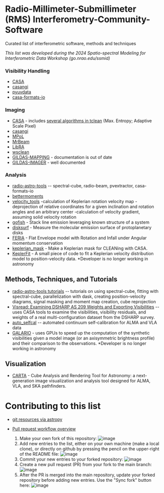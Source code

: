 # Radio-Millimeter-Submillimeter (RMS) Interferometry-Community-Software
Curated list of interferometric software, methods and techniques

*This list was developed during the 2024 Spatio-spectral Modeling for Interferometric Data Workshop (go.nrao.edu/ssmid)*

### Visibility Handling
- [CASA](https://casadocs.readthedocs.io/)
- [casangi](https://github.com/casangi)
- [pyuvdata](https://pyuvdata.readthedocs.io/en/latest/index.html)
- [casa-formats-io](https://github.com/radio-astro-tools/casa-formats-io)

### Imaging
- [CASA](https://casadocs.readthedocs.io/) - includes [several algorithms in tclean](https://casadocs.readthedocs.io/en/stable/notebooks/synthesis_imaging.html#Other-Algorithms) (Max. Entropy; Adaptive Scale Pixel) 
- [casangi](https://github.com/casangi)
- [MPoL](https://mpol-dev.github.io/MPoL/)
- [MrBeam](https://github.com/hmuellergoe/mrbeam)
- [LibRA](https://github.com/ARDG-NRAO/LibRA)
- [wsclean](https://wsclean.readthedocs.io/en/latest/index.html)
- [GILDAS-MAPPING](https://iram.fr/IRAMFR/GILDAS/) - documentation is out of date
- [GILDAS-IMAGER](https://imager.oasu.u-bordeaux.fr/wp-content/uploads/doc/html/) - well documented


### Analysis
- [radio-astro-tools](https://radio-astro-tools.github.io) -- spectral-cube, radio-beam, pvextractor, casa-formats-io
- [bettermoments](https://bettermoments.readthedocs.io/en/latest/)
- [velocity_tools](https://github.com/RMS-Interferometric-Data-Analysis/Interferometry-Community-Software) -calculation of Keplerian rotation velocity map -deprojection of relative coordinates for a given inclination and rotation angles and an arbitrary center -calculation of velocity gradient, assuming solid velocity rotation
- [gofish](https://github.com/richteague/gofish) - Stack line emission leveraging known structure of a system
- [disksurf](https://github.com/richteague/disksurf) - Measure the molecular emission surface of protoplanetary disks
- [FERIA](https://github.com/YokoOya/FERIA) - Flat Envelope model with Rotation and Infall under Angular momentum conservation
- [keplerian_mask](https://github.com/richteague/keplerian_mask) - Make a Keplerian mask for CLEANing with CASA.
- [KeplerFit](https://github.com/felixbosco/KeplerFit) - A small piece of code to fit a Keplerian velocity distribution model to position-velocity data. *Developer is no longer working in astronomy 

  
## Methods, Techniques, and Tutorials

- [radio-astro-tools tutorials](https://radio-astro-tools.github.io/tutorials/) -- tutorials on using spectral-cube, fitting with spectral-cube, parallelization with dask, creating position-velocity diagrams, signal masking and moment map creation, cube reprojection
- [Visread: Examining DSHARP AS 209 Weights and Exporting Visibilities](https://mpol-dev.github.io/visread/tutorials/rescale_AS209_weights.html) -- uses CASA tools to examine the visibilities, visibility residuals, and weights of a real multi-configuration dataset from the DSHARP survey.
- [auto_selfcal](https://github.com/jjtobin/auto_selfcal) -- automated continuum self-calibration for ALMA and VLA data
- [GALARIO](https://mtazzari.github.io/galario/) - uses GPUs to speed up the computation of the synthetic visibilities given a model image (or an axisymmetric brightness profile) and their comparison to the observations. *Developer is no longer working in astronomy 

## Visualization

- [CARTA](https://cartavis.org/) - Cube Analysis and Rendering Tool for Astronomy: a next-generation image visualization and analysis tool designed for ALMA, VLA, and SKA pathfinders.



# Contributing to this list

- [git resources via astropy](https://docs.astropy.org/en/latest/development/workflow/development_workflow.html#new-to-git)
- [Pull request workflow overview](https://blog.mergify.com/understanding-the-github-pull-request-workflow/)

  1. Make your own fork of this repository: ![image](https://github.com/RMS-Interferometric-Data-Analysis/Interferometry-Community-Software/assets/3255771/1f56e24e-f112-4dd7-9aa0-b449b03c7025)
  2. Add new entries to the list, either on your own machine (make a local clone), or directly on github by pressing the pencil on the upper-right of the README file: ![image](https://github.com/RMS-Interferometric-Data-Analysis/Interferometry-Community-Software/assets/3255771/7bcf4785-2d26-42d3-ae38-9a56a80c3e76)
  3. Commit your new entries to your forked repository: ![image](https://github.com/RMS-Interferometric-Data-Analysis/Interferometry-Community-Software/assets/3255771/d75b04a0-4729-474c-832a-67f8c2a788f2)
  4. Create a new pull request (PR) from your fork to the main branch: ![image](https://github.com/RMS-Interferometric-Data-Analysis/Interferometry-Community-Software/assets/3255771/93c17ecd-17fe-4b39-97a2-46cbeb1caf07)
  5. After the PR is merged into the main repository, update your forked repository before adding new entries. Use the "Sync fork" button here: ![image](https://github.com/RMS-Interferometric-Data-Analysis/Interferometry-Community-Software/assets/3255771/d8392c4f-5ece-4a74-858b-6a2d7bbc8805)







